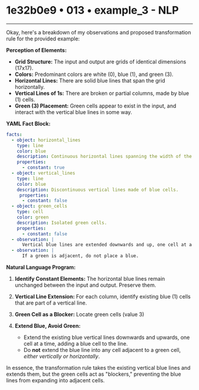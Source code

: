 # 1e32b0e9 • 013 • example_3 - NLP

---
Okay, here's a breakdown of my observations and proposed transformation rule for the provided example:

**Perception of Elements:**

*   **Grid Structure:** The input and output are grids of identical dimensions (17x17).
*   **Colors:**  Predominant colors are white (0), blue (1), and green (3).
*   **Horizontal Lines:** There are solid blue lines that span the grid horizontally.
*   **Vertical Lines of 1s:** There are broken or partial columns, made by blue (1) cells.
*   **Green (3) Placement:** Green cells appear to exist in the input, and interact with the vertical blue lines in some way.

**YAML Fact Block:**



```yaml
facts:
  - object: horizontal_lines
    type: line
    color: blue
    description: Continuous horizontal lines spanning the width of the grid.
    properties:
      - constant: true
  - object: vertical_lines
    type: line
    color: blue
    description: Discontinuous vertical lines made of blue cells.
     properties:
      - constant: false
  - object: green_cells
    type: cell
    color: green
    description: Isolated green cells.
    properties:
      - constant: false
  - observation: |
      Vertical blue lines are extended downwards and up, one cell at a time, where ever a green does NOT appear to be adjacent.
  - observation: |
      If a green is adjacent, do not place a blue.

```



**Natural Language Program:**

1.  **Identify Constant Elements:** The horizontal blue lines remain unchanged between the input and output. Preserve them.

2.  **Vertical Line Extension:** For each column, identify existing blue (1) cells that are part of a vertical line.

3. **Green Cell as a Blocker:**
      Locate green cells (value 3)
4.  **Extend Blue, Avoid Green:**
    *   Extend the existing blue vertical lines downwards and upwards, one cell at a time, adding a blue cell to the line.
    *   Do **not** extend the blue line into any cell adjacent to a green cell, *either vertically or horizontally*.

In essence, the transformation rule takes the existing vertical blue lines and extends them, but the green cells act as "blockers," preventing the blue lines from expanding into adjacent cells.

